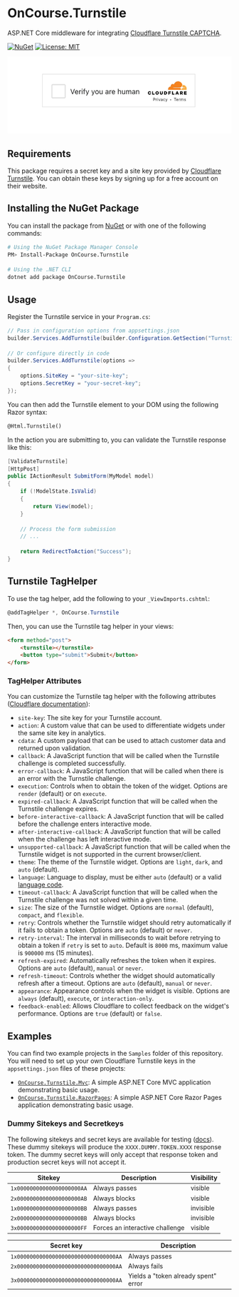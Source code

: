 # OnCourse.Turnstile

ASP.NET Core middleware for integrating [Cloudflare Turnstile CAPTCHA](https://developers.cloudflare.com/turnstile/).

[![NuGet](https://img.shields.io/nuget/v/OnCourse.Turnstile.svg)](https://www.nuget.org/packages/OnCourse.Turnstile/)
[![License: MIT](https://img.shields.io/badge/license-MIT-blue.svg)](https://opensource.org/licenses/MIT)

![Cloudflare Turnstile](https://raw.githubusercontent.com/oncoursesystems/OnCourse.Turnstile/main/preview.gif)

## Requirements

This package requires a secret key and a site key provided by [Cloudflare Turnstile](https://developers.cloudflare.com/turnstile/). You can obtain these keys by signing up for a free account on their website.

## Installing the NuGet Package

You can install the package from [NuGet](https://www.nuget.org/packages/OnCourse.Turnstile/) or with one of the following commands:

```bash
# Using the NuGet Package Manager Console
PM> Install-Package OnCourse.Turnstile

# Using the .NET CLI
dotnet add package OnCourse.Turnstile
```

## Usage

Register the Turnstile service in your `Program.cs`:

```csharp
// Pass in configuration options from appsettings.json
builder.Services.AddTurnstile(builder.Configuration.GetSection("Turnstile"));

// Or configure directly in code
builder.Services.AddTurnstile(options =>
{
    options.SiteKey = "your-site-key";
    options.SecretKey = "your-secret-key";
});
```

You can then add the Turnstile element to your DOM using the following Razor syntax:

```html
@Html.Turnstile()
```

In the action you are submitting to, you can validate the Turnstile response like this:

```csharp
[ValidateTurnstile]
[HttpPost]
public IActionResult SubmitForm(MyModel model)
{
    if (!ModelState.IsValid)
    {
        return View(model);
    }

    // Process the form submission
    // ...

    return RedirectToAction("Success");
}
```

## Turnstile TagHelper

To use the tag helper, add the following to your `_ViewImports.cshtml`:

```csharp
@addTagHelper *, OnCourse.Turnstile
```

Then, you can use the Turnstile tag helper in your views:

```html
<form method="post">
    <turnstile></turnstile>
    <button type="submit">Submit</button>
</form>
```

### TagHelper Attributes

You can customize the Turnstile tag helper with the following attributes ([Cloudflare documentation](https://developers.cloudflare.com/turnstile/get-started/client-side-rendering/#configurations)):

- `site-key`: The site key for your Turnstile account.
- `action`: A custom value that can be used to differentiate widgets under the same site key in analytics.
- `cdata`: A custom payload that can be used to attach customer data and returned upon validation.
- `callback`: A JavaScript function that will be called when the Turnstile challenge is completed successfully.
- `error-callback`: A JavaScript function that will be called when there is an error with the Turnstile challenge.
- `execution`: Controls when to obtain the token of the widget. Options are `render` (default) or on `execute`.
- `expired-callback`: A JavaScript function that will be called when the Turnstile challenge expires.
- `before-interactive-callback`: A JavaScript function that will be called before the challenge enters interactive mode.
- `after-interactive-callback`: A JavaScript function that will be called when the challenge has left interactive mode.
- `unsupported-callback`: A JavaScript function that will be called when the Turnstile widget is not supported in the current browser/client.
- `theme`: The theme of the Turnstile widget. Options are `light`, `dark`, and `auto` (default).
- `language`: Language to display, must be either `auto` (default) or a valid [language code](https://developers.cloudflare.com/turnstile/reference/supported-languages/).
- `timeout-callback`: A JavaScript function that will be called when the Turnstile challenge was not solved within a given time.
- `size`: The size of the Turnstile widget. Options are `normal` (default), `compact`, and `flexible`.
- `retry`: Controls whether the Turnstile widget should retry automatically if it fails to obtain a token. Options are `auto` (default) or `never`.
- `retry-interval`: The interval in milliseconds to wait before retrying to obtain a token if `retry` is set to `auto`. Default is `8000` ms, maximum value is `900000` ms (15 minutes).
- `refresh-expired`: Automatically refreshes the token when it expires. Options are `auto` (default), `manual` or `never`.
- `refresh-timeout`: Controls whether the widget should automatically refresh after a timeout. Options are `auto` (default), `manual` or `never`.
- `appearance`: Appearance controls when the widget is visible. Options are `always` (default), `execute`, or `interaction-only`.
- `feedback-enabled`: Allows Cloudflare to collect feedback on the widget's performance. Options are `true` (default) or `false`.

## Examples

You can find two example projects in the `Samples` folder of this repository. You will need to set up your own Cloudflare Turnstile keys in the `appsettings.json` files of these projects:

- [`OnCourse.Turnstile.Mvc`](tree/main/Samples/OnCourse.Turnstile.Mvc/): A simple ASP.NET Core MVC application demonstrating basic usage.
- [`OnCourse.Turnstile.RazorPages`](tree/main/Samples/OnCourse.Turnstile.RazorPages/): A simple ASP.NET Core Razor Pages application demonstrating basic usage.

### Dummy Sitekeys and Secretkeys

The following sitekeys and secret keys are available for testing ([docs](https://developers.cloudflare.com/turnstile/troubleshooting/testing/)).  These dummy sitekeys will produce the `XXXX.DUMMY.TOKEN.XXXX` response token. The dummy secret keys will only accept that response token and production secret keys will not accept it.

| Sitekey | Description | Visibility |
|---------|-------------|----------- |
| `1x00000000000000000000AA` | Always passes | visible |
| `2x00000000000000000000AB` | Always blocks | visible |
| `1x00000000000000000000BB` | Always passes | invisible |
| `2x00000000000000000000BB` | Always blocks | invisible |
| `3x00000000000000000000FF` | Forces an interactive challenge | visible |

| Secret key | Description |
| ----------- | ----------- |
| `1x0000000000000000000000000000000AA` | Always passes |
| `2x0000000000000000000000000000000AA` | Always fails |
| `3x0000000000000000000000000000000AA` | Yields a "token already spent" error |

